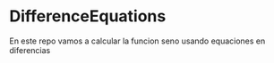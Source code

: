 # DifferenceEquations
En este repo vamos a calcular la funcion seno usando equaciones en diferencias